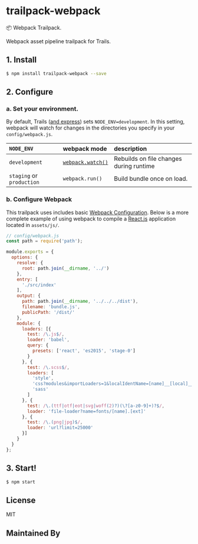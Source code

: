 # trailpack-webpack
:package: Webpack Trailpack. 

Webpack asset pipeline trailpack for Trails.

## 1. Install
```sh
$ npm install trailpack-webpack --save
```

## 2. Configure

### a. Set your environment.

By default, Trails ([and express](http://stackoverflow.com/a/16979503/291180)) sets `NODE_ENV=development`.
In this setting, webpack will watch for changes in the directories you specify in your `config/webpack.js`.


| `NODE_ENV` | webpack mode | description |
|:---|:---|:---|
| `development` | [`webpack.watch()`](https://webpack.github.io/docs/configuration.html#watch) | Rebuilds on file changes during runtime |
| `staging` or `production` | `webpack.run()` | Build bundle once on load. |

### b. Configure Webpack

This trailpack uses includes basic [Webpack Configuration](https://webpack.github.io/docs/configuration.html).
Below is a more complete example of using webpack to compile a [React.js](https://facebook.github.io/react/) application located in `assets/js/`.

```js
// config/webpack.js
const path = require('path');

module.exports = {
  options: {
    resolve: {
      root: path.join(__dirname, '../')
    },
    entry: [
      './src/index'
    ],
    output: {
      path: path.join(__dirname, '../../../dist'),
      filename: 'bundle.js',
      publicPath: '/dist/'
    },
    module: {
      loaders: [{
        test: /\.js$/,
        loader: 'babel',
        query: {
          presets: ['react', 'es2015', 'stage-0']
        }
      }, {
        test: /\.scss$/,
        loaders: [
          'style',
          'css?modules&importLoaders=1&localIdentName=[name]__[local]___[hash:base64:5]',
          'sass'
        ]
      }, {
        test: /\.(ttf|otf|eot|svg|woff(2)?)(\?[a-z0-9]+)?$/,
        loader: 'file-loader?name=fonts/[name].[ext]'
      }, {
        test: /\.(png|jpg)$/,
        loader: 'url?limit=25000'
      }]
    }
  }
};
```

## 3. Start!

```sh
$ npm start
```

## License
MIT

## Maintained By
